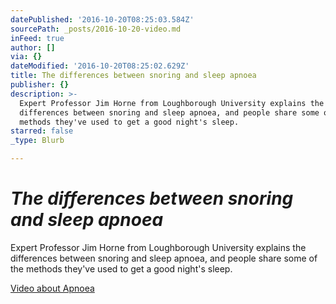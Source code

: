 ```yaml
---
datePublished: '2016-10-20T08:25:03.584Z'
sourcePath: _posts/2016-10-20-video.md
inFeed: true
author: []
via: {}
dateModified: '2016-10-20T08:25:02.629Z'
title: The differences between snoring and sleep apnoea
publisher: {}
description: >-
  Expert Professor Jim Horne from Loughborough University explains the
  differences between snoring and sleep apnoea, and people share some of the
  methods they've used to get a good night's sleep.
starred: false
_type: Blurb

---
```

# _**The differences between snoring and sleep apnoea**_

Expert Professor Jim Horne from Loughborough University explains the differences between snoring and sleep apnoea, and people share some of the methods they've used to get a good night's sleep.

[Video about Apnoea][0]

[0]: http://www.nhs.uk/Video/Pages/snoring.aspx "apnoea"